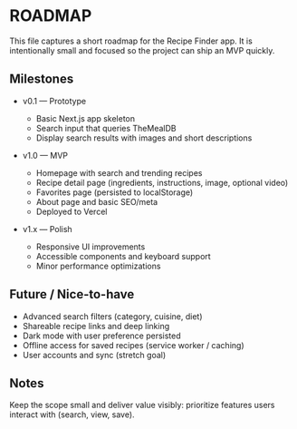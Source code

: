 # ROADMAP

This file captures a short roadmap for the Recipe Finder app. It is intentionally small and focused so the project can ship an MVP quickly.

## Milestones

- v0.1 — Prototype
  - Basic Next.js app skeleton
  - Search input that queries TheMealDB
  - Display search results with images and short descriptions

- v1.0 — MVP
  - Homepage with search and trending recipes
  - Recipe detail page (ingredients, instructions, image, optional video)
  - Favorites page (persisted to localStorage)
  - About page and basic SEO/meta
  - Deployed to Vercel

- v1.x — Polish
  - Responsive UI improvements
  - Accessible components and keyboard support
  - Minor performance optimizations

## Future / Nice-to-have

- Advanced search filters (category, cuisine, diet)
- Shareable recipe links and deep linking
- Dark mode with user preference persisted
- Offline access for saved recipes (service worker / caching)
- User accounts and sync (stretch goal)

## Notes

Keep the scope small and deliver value visibly: prioritize features users interact with (search, view, save).